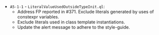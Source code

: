- `A5-1-1` - `LiteralValueUsedOutsideTypeInit.ql`:
  - Address FP reported in #371. Exclude literals generated by uses of constexpr variables.
  - Exclude literals used in class template instantiations.
  - Update the alert message to adhere to the style-guide.